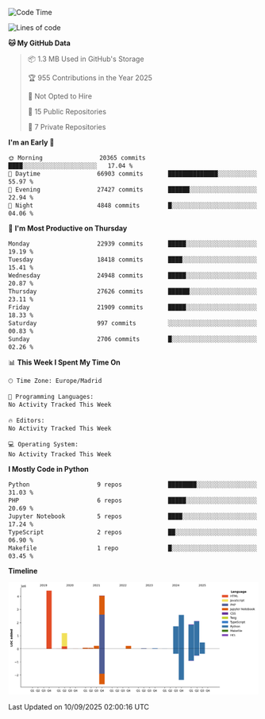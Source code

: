 <!--START_SECTION:waka-->
![Code Time](http://img.shields.io/badge/Code%20Time-839%20hrs%2038%20mins-blue)

![Lines of code](https://img.shields.io/badge/From%20Hello%20World%20I%27ve%20Written-19.1%20million%20lines%20of%20code-blue)

**🐱 My GitHub Data** 

> 📦 1.3 MB Used in GitHub's Storage 
 > 
> 🏆 955 Contributions in the Year 2025
 > 
> 🚫 Not Opted to Hire
 > 
> 📜 15 Public Repositories 
 > 
> 🔑 7 Private Repositories 
 > 
**I'm an Early 🐤** 

```text
🌞 Morning                20365 commits       ████░░░░░░░░░░░░░░░░░░░░░   17.04 % 
🌆 Daytime                66903 commits       ██████████████░░░░░░░░░░░   55.97 % 
🌃 Evening                27427 commits       ██████░░░░░░░░░░░░░░░░░░░   22.94 % 
🌙 Night                  4848 commits        █░░░░░░░░░░░░░░░░░░░░░░░░   04.06 % 
```
📅 **I'm Most Productive on Thursday** 

```text
Monday                   22939 commits       █████░░░░░░░░░░░░░░░░░░░░   19.19 % 
Tuesday                  18418 commits       ████░░░░░░░░░░░░░░░░░░░░░   15.41 % 
Wednesday                24948 commits       █████░░░░░░░░░░░░░░░░░░░░   20.87 % 
Thursday                 27626 commits       ██████░░░░░░░░░░░░░░░░░░░   23.11 % 
Friday                   21909 commits       █████░░░░░░░░░░░░░░░░░░░░   18.33 % 
Saturday                 997 commits         ░░░░░░░░░░░░░░░░░░░░░░░░░   00.83 % 
Sunday                   2706 commits        █░░░░░░░░░░░░░░░░░░░░░░░░   02.26 % 
```


📊 **This Week I Spent My Time On** 

```text
🕑︎ Time Zone: Europe/Madrid

💬 Programming Languages: 
No Activity Tracked This Week

🔥 Editors: 
No Activity Tracked This Week

💻 Operating System: 
No Activity Tracked This Week
```

**I Mostly Code in Python** 

```text
Python                   9 repos             ████████░░░░░░░░░░░░░░░░░   31.03 % 
PHP                      6 repos             █████░░░░░░░░░░░░░░░░░░░░   20.69 % 
Jupyter Notebook         5 repos             ████░░░░░░░░░░░░░░░░░░░░░   17.24 % 
TypeScript               2 repos             ██░░░░░░░░░░░░░░░░░░░░░░░   06.90 % 
Makefile                 1 repo              █░░░░░░░░░░░░░░░░░░░░░░░░   03.45 % 
```



**Timeline**

![Lines of Code chart](https://raw.githubusercontent.com/danisoronellas/danisoronellas/main/assets/bar_graph.png)


 Last Updated on 10/09/2025 02:00:16 UTC
<!--END_SECTION:waka-->
